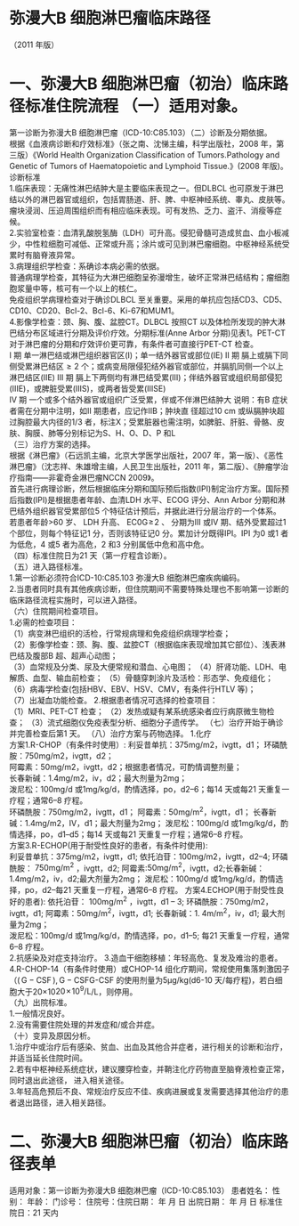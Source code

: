 # 弥漫大B 细胞淋巴瘤临床路径  
（2011 年版）  
# 一、弥漫大B 细胞淋巴瘤（初治）临床路径标准住院流程 （一）适用对象。  
第一诊断为弥漫大B 细胞淋巴瘤（ICD-10:C85.103）（二）诊断及分期依据。  
根据《血液病诊断和疗效标准》（张之南、沈悌主编，科学出版社，2008 年，第三版）《World Health Organization Classification of Tumors.Pathology and Genetic of  Tumors of Haematopoietic and Lymphoid Tissue.》(2008 年版)。  
诊断标准  
1.临床表现：无痛性淋巴结肿大是主要临床表现之一。但DLBCL 也可原发于淋巴结以外的淋巴器官或组织，包括胃肠道、肝、脾、中枢神经系统、睾丸、皮肤等。瘤块浸润、压迫周围组织而有相应临床表现。可有发热、乏力、盗汗、消瘦等症候。  
2.实验室检查：血清乳酸脱氢酶（LDH）可升高。侵犯骨髓可造成贫血、血小板减少，中性粒细胞可减低、正常或升高；涂片或可见到淋巴瘤细胞。中枢神经系统受累时有脑脊液异常。  
3.病理组织学检查：系确诊本病必需的依据。  
普通病理学检查，其特征为大淋巴细胞呈弥漫增生，破坏正常淋巴结结构；瘤细胞胞浆量中等，核可有一个以上的核仁。  
免疫组织学病理检查对于确诊DLBCL 至关重要。采用的单抗应包括CD3、CD5、CD10、CD20、Bcl-2、Bcl-6、Ki-67和MUM1。  
4.影像学检查：颈、胸、腹、盆腔CT。DLBCL 按照CT 以及体检所发现的肿大淋巴结分布区域进行分期及评价疗效。分期标准(Anne Arbor 分期)见表1。PET-CT 对于淋巴瘤的分期和疗效评价更可靠，有条件者可直接行PET-CT 检查。  
I 期 单一淋巴结或淋巴组织器官区(I)；单一结外器官或部位(IE) II 期 膈上或膈下同侧受累淋巴结区${\geqslant}2$ 个；或病变局限侵犯结外器官或部位，并膈肌同侧一个以上淋巴结区(IIE) III 期 膈上下两侧均有淋巴结受累(III)；伴结外器官或组织局部侵犯(IIIE)，或脾脏受累(IIIS)，或两者皆受累(IIISE)  
IV 期 一个或多个结外器官或组织广泛受累，伴或不伴淋巴结肿大 说明：有B 症状者需在分期中注明，如II 期患者，应记作IIB；肿块直 径超过10 cm 或纵膈肿块超过胸腔最大内径的1/3 者，标注X；受累脏器也需注明，如脾脏、肝脏、骨骼、皮肤、胸膜、肺等分别标记为S、H、O、D、P 和L  
（三）治疗方案的选择。  
根据《淋巴瘤》（石远凯主编，北京大学医学出版社，2007 年，第一版）、《恶性淋巴瘤》（沈志祥、朱雄增主编，人民卫生出版社，2011 年，第二版）、《肿瘤学治疗指南——非霍奇金淋巴瘤NCCN 2009》。  
首先进行病理诊断，然后根据临床分期和国际预后指数(IPI)制定治疗方案。国际预后指数(IPI)是根据患者年龄、血清LDH 水平、ECOG 评分、Ann Arbor 分期和淋巴结外组织器官受累部位5 个特征估计预后，并据此进行分层治疗的一个体系。 若患者年龄>60 岁、 LDH 升高、 $\mathrm{EC0G\!\geqslant\!2}$ 、 分期为III 或IV 期、结外受累超过1 个部位，则每个特征记1 分，否则该特征记0 分。累加计分既得IPI。IPI 为0 或1 者为低危，4 或5 者为高危，2 和3 分别属低中危和高中危。  
（四）标准住院日为21 天（第一疗程含诊断）。  
（五）进入路径标准。  
1.第一诊断必须符合ICD-10:C85.103 弥漫大B 细胞淋巴瘤疾病编码。  
2.当患者同时具有其他疾病诊断，但住院期间不需要特殊处理也不影响第一诊断的临床路径流程实施时，可以进入路径。  
（六）住院期间检查项目。  
1.必需的检查项目：  
（1）病变淋巴组织的活检，行常规病理和免疫组织病理学检查；  
（2）影像学检查：颈、胸、腹、盆腔CT（根据临床表现增加其它部位）、浅表淋巴结及腹部B 超、超声心动图；  
（3）血常规及分类、尿及大便常规和潜血、心电图； （4）肝肾功能、LDH、电解质、血型、输血前检查； （5）骨髓穿刺涂片及活检：形态学、免疫组化； （6）病毒学检查(包括HBV、EBV、HSV、CMV，有条件行HTLV 等)；  
（7）出凝血功能检查。 2.根据患者情况可选择的检查项目：  
（1）MRI、PET-CT 检查； （2）发热或疑有某系统感染者应行病原微生物检查； （3）流式细胞仪免疫表型分析、细胞分子遗传学。 （七）治疗开始于确诊并完善检查后第1 天。 （八）治疗方案与药物选择。 1.化疗  
方案1.R-CHOP（有条件时使用）: 利妥昔单抗：375mg/m2，ivgtt，d1；  环磷酰胺：750mg/m2，ivgtt，d2；  
阿霉素：50mg/m2，ivgtt，d2；根据患者情况，可酌情调整剂量；  
长春新碱：1.4mg/m2，iv，d2；最大剂量为2mg；  
泼尼松：100mg/d 或1mg/kg/d，酌情选择，po，d2–6；每14 天或每21 天重复一疗程；通常6–8 疗程。  
环磷酰胺：750mg/m2，ivgtt，d1； 阿霉素：$50\mathrm{{mg/m}^{2}}$，ivgtt，d1；  长春新碱：1.4mg/m2，IV，d1；最大剂量为2mg； 泼尼松：$100\mathrm{mg/d}$ 或$1{\mathrm{mg/kg/d}}$，酌情选择，po，d1–d5；每14 天或每21 天重复一疗程；通常6–8 疗程。  
方案3.R-ECHOP(用于耐受性良好的患者，有条件时使用):  
利妥昔单抗：375mg/m2，ivgtt，d1;  依托泊苷：100mg/m2，ivgtt，d2–4; 环磷酰胺： $750\mathrm{mg/m^{2}}$ ，ivgtt，d2;   阿霉素:$50\mathrm{{mg/m^{2}}}$，ivgtt，d2;长春新碱：1.4mg/m2，iv，d2;最大剂量为2mg； 泼尼松：100mg/d 或$1{\mathrm{mg/kg/d}}$，酌情选择，po，d2–每21 天重复一疗程，通常6–8 疗程。 方案4.ECHOP(用于耐受性良好的患者): 依托泊苷： $100\mathrm{{mg/m^{2}}}$ ，ivgtt，d1 – 3;  环磷酰胺：750mg/m2，ivgtt，d1; 阿霉素：$50\mathrm{{mg/m}^{2}}$，ivgtt，d1; 长春新碱：$1.\;4\mathrm{{m}/\mathrm{{m}^{2}}}$，iv，d1; 最大剂量为2mg；  
泼尼松：100mg/d 或$1{\mathrm{mg/kg/d}}$，酌情选择，po，d1–5; 每21 天重复一疗程，通常6–8 疗程。  
2.抗感染及对症支持治疗。 3.造血干细胞移植：年轻高危、复发及难治的患者。  
4.R-CHOP-14（有条件时使用）或CHOP-14 组化疗期间，常规使用集落刺激因子（$(\,\mathrm{G-CSF\,),G-CSF}$G-CSF 的使用剂量为$5\upmu\mathrm{g}/\mathrm{kg}$(d6-10 天/每疗程)，若白细胞大于20×10$\mathrm{20\!\times\!10^{9}/L}$/L，则停用。  
（九）出院标准。  
1.一般情况良好。  
2.没有需要住院处理的并发症和/或合并症。  
（十）变异及原因分析。  
1.治疗中或治疗后有感染、贫血、出血及其他合并症者，进行相关的诊断和治疗，并适当延长住院时间。  
2.若有中枢神经系统症状，建议腰穿检查，并鞘注化疗药物直至脑脊液检查正常， 同时退出此途径， 进入相关途径。  
3.年轻高危预后不良、常规治疗反应不佳、疾病进展或复发需要选择其他治疗的患者退出路径，进入相关路径。  
# 二、弥漫大B 细胞淋巴瘤（初治）临床路径表单  
适用对象：第一诊断为弥漫大B 细胞淋巴瘤（ICD-10:C85.103） 患者姓名：         性别：          年龄：       门诊号：        住院号：住院日期：    年   月   日     出院日期：    年   月   日   标准住院日：21 天内  
